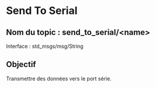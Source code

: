 ﻿# Send To Serial

## Nom du topic : **send_to_serial/&lt;name&gt;**
Interface : std_msgs/msg/String

## Objectif
Transmettre des données vers le port série.